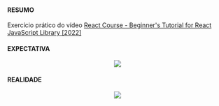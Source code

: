 #### RESUMO
Exercício prático do vídeo <a href='https://www.youtube.com/watch?v=bMknfKXIFA8&ab_channel=freeCodeCamp.org2h22m'> React Course - Beginner's Tutorial for React JavaScript Library [2022] </a>

#### EXPECTATIVA
<p align='center'>
  <img src='https://user-images.githubusercontent.com/56563965/187526008-d5e369d5-3942-4b11-8799-1890f7487dfd.png'>
</p>

#### REALIDADE
<p align='center'>
  <img src='https://user-images.githubusercontent.com/56563965/187525814-429082d4-7b66-44bb-86ec-88041b2b76e3.gif'>
</p>
